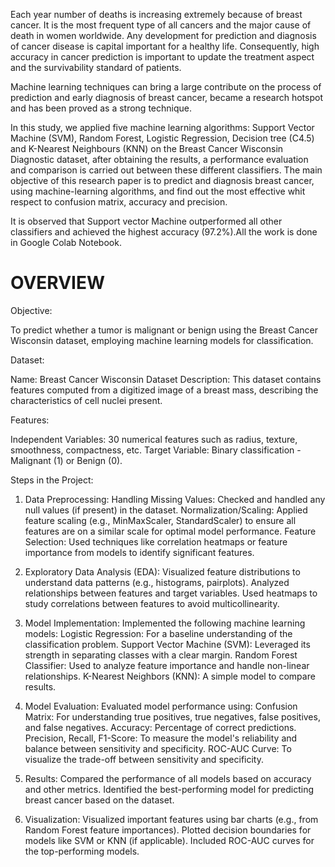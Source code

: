 Each year number of deaths is increasing extremely because of breast cancer. It is the most frequent type of all cancers and the major cause of death in women worldwide. Any development for prediction and diagnosis of cancer disease is capital important for a healthy life. Consequently, high accuracy in cancer prediction is important to update the treatment aspect and the survivability standard of patients.

Machine learning techniques can bring a large contribute on the process of prediction and early diagnosis of breast cancer, became a research hotspot and has been proved as a strong technique. 

In this study, we applied five machine learning algorithms: Support Vector Machine (SVM), Random Forest, Logistic Regression, Decision tree (C4.5) and K-Nearest Neighbours (KNN) on the Breast Cancer Wisconsin Diagnostic dataset, after obtaining the results, a performance evaluation and comparison is carried out between these different classifiers. The main objective of this research paper is to predict and diagnosis breast cancer, using machine-learning algorithms, and find out the most effective whit respect to confusion matrix, accuracy and precision. 

It is observed that Support vector Machine outperformed all other classifiers and achieved the highest accuracy (97.2%).All the work is done in Google Colab Notebook.

# OVERVIEW

Objective:

To predict whether a tumor is malignant or benign using the Breast Cancer Wisconsin dataset, employing machine learning models for classification.

Dataset:

Name: Breast Cancer Wisconsin Dataset
Description: This dataset contains features computed from a digitized image of a breast mass, describing the characteristics of cell nuclei present.

Features:

Independent Variables: 30 numerical features such as radius, texture, smoothness, compactness, etc.
Target Variable: Binary classification - Malignant (1) or Benign (0).

Steps in the Project:
1. Data Preprocessing:
Handling Missing Values: Checked and handled any null values (if present) in the dataset.
Normalization/Scaling: Applied feature scaling (e.g., MinMaxScaler, StandardScaler) to ensure all features are on a similar scale for optimal model performance.
Feature Selection: Used techniques like correlation heatmaps or feature importance from models to identify significant features.

2. Exploratory Data Analysis (EDA):
Visualized feature distributions to understand data patterns (e.g., histograms, pairplots).
Analyzed relationships between features and target variables.
Used heatmaps to study correlations between features to avoid multicollinearity.

3. Model Implementation:
Implemented the following machine learning models:
Logistic Regression: For a baseline understanding of the classification problem.
Support Vector Machine (SVM): Leveraged its strength in separating classes with a clear margin.
Random Forest Classifier: Used to analyze feature importance and handle non-linear relationships.
K-Nearest Neighbors (KNN): A simple model to compare results.

4. Model Evaluation:
Evaluated model performance using:
Confusion Matrix: For understanding true positives, true negatives, false positives, and false negatives.
Accuracy: Percentage of correct predictions.
Precision, Recall, F1-Score: To measure the model's reliability and balance between sensitivity and specificity.
ROC-AUC Curve: To visualize the trade-off between sensitivity and specificity.

5. Results:
Compared the performance of all models based on accuracy and other metrics.
Identified the best-performing model for predicting breast cancer based on the dataset.

6. Visualization:
Visualized important features using bar charts (e.g., from Random Forest feature importances).
Plotted decision boundaries for models like SVM or KNN (if applicable).
Included ROC-AUC curves for the top-performing models.

